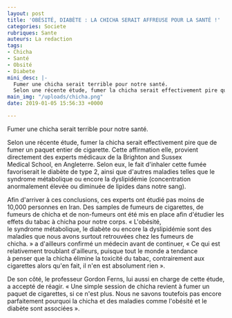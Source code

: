 ```yaml
---
layout: post
title: 'OBÉSITÉ, DIABÈTE : LA CHICHA SERAIT AFFREUSE POUR LA SANTÉ !'
categories: Societe
rubriques: Sante
auteurs: La redaction
tags:
- Chicha
- Santé
- Obsité
- Diabete
mini_desc: |-
  Fumer une chicha serait terrible pour notre santé. 
  Selon une récente étude, fumer la chicha serait effectivement pire que de fumer un paquet entier de cigarette.
main_img: "/uploads/chicha.png"
date: 2019-01-05 15:56:33 +0000

---
```

Fumer une chicha serait terrible pour notre santé. 

Selon une récente étude, fumer la chicha serait effectivement pire que de fumer un paquet entier de cigarette. Cette affirmation elle, provient directement des experts médicaux de la Brighton and Sussex Medical School, en Angleterre. Selon eux, le fait d'inhaler cette fumée favoriserait le diabète de type 2, ainsi que d'autres maladies telles que le syndrome métabolique ou encore la dyslipidémie (concentration anormalement élevée ou diminuée de lipides dans notre sang).  
  
Afin d'arriver à ces conclusions, ces experts ont étudié pas moins de 10,000 personnes en Iran. Des samples de fumeurs de cigarettes, de fumeurs de chicha et de non-fumeurs ont été mis en place afin d'étudier les effets du tabac à chicha pour notre corps. « L'obésité, le syndrome métabolique, le diabète ou encore la dyslipidémie sont des maladies que nous avons surtout retrouvées chez les fumeurs de chicha. » a d'ailleurs confirmé un médecin avant de continuer, « Ce qui est relativement troublant d'ailleurs, puisque tout le monde a tendance à penser que la chicha élimine la toxicité du tabac, contrairement aux cigarettes alors qu'en fait, il n'en est absolument rien ».

De son côté, le professeur Gordon Ferns, lui aussi en charge de cette étude, a accepté de réagir. « Une simple session de chicha revient à fumer un paquet de cigarettes, si ce n'est plus. Nous ne savons toutefois pas encore parfaitement pourquoi la chicha et des maladies comme l'obésité et le diabète sont associées ».